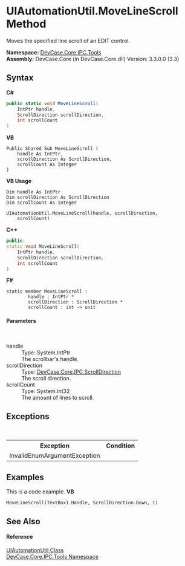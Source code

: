 # UIAutomationUtil.MoveLineScroll Method 
 

Moves the specified line scroll of an EDIT control.

**Namespace:**&nbsp;<a href="N_DevCase_Core_IPC_Tools">DevCase.Core.IPC.Tools</a><br />**Assembly:**&nbsp;DevCase.Core (in DevCase.Core.dll) Version: 3.3.0.0 (3.3)

## Syntax

**C#**<br />
``` C#
public static void MoveLineScroll(
	IntPtr handle,
	ScrollDirection scrollDirection,
	int scrollCount
)
```

**VB**<br />
``` VB
Public Shared Sub MoveLineScroll ( 
	handle As IntPtr,
	scrollDirection As ScrollDirection,
	scrollCount As Integer
)
```

**VB Usage**<br />
``` VB Usage
Dim handle As IntPtr
Dim scrollDirection As ScrollDirection
Dim scrollCount As Integer

UIAutomationUtil.MoveLineScroll(handle, scrollDirection, 
	scrollCount)
```

**C++**<br />
``` C++
public:
static void MoveLineScroll(
	IntPtr handle, 
	ScrollDirection scrollDirection, 
	int scrollCount
)
```

**F#**<br />
``` F#
static member MoveLineScroll : 
        handle : IntPtr * 
        scrollDirection : ScrollDirection * 
        scrollCount : int -> unit 

```


#### Parameters
&nbsp;<dl><dt>handle</dt><dd>Type: System.IntPtr<br />The scrollbar's handle.</dd><dt>scrollDirection</dt><dd>Type: <a href="T_DevCase_Core_IPC_ScrollDirection">DevCase.Core.IPC.ScrollDirection</a><br />The scroll direction.</dd><dt>scrollCount</dt><dd>Type: System.Int32<br />The amount of lines to scroll.</dd></dl>

## Exceptions
&nbsp;<table><tr><th>Exception</th><th>Condition</th></tr><tr><td>InvalidEnumArgumentException</td><td /></tr></table>

## Examples
This is a code example. 
**VB**<br />
``` VB
MoveLineScroll(TextBox1.Handle, ScrollDirection.Down, 1)
```


## See Also


#### Reference
<a href="T_DevCase_Core_IPC_Tools_UIAutomationUtil">UIAutomationUtil Class</a><br /><a href="N_DevCase_Core_IPC_Tools">DevCase.Core.IPC.Tools Namespace</a><br />